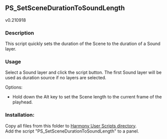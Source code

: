 ## PS_SetSceneDurationToSoundLength
v0.210918

### Description
This script quickly sets the duration of the Scene to the duration of a Sound layer.

### Usage
Select a Sound layer and click the script button.
The first Sound layer will be used as duration source if no layers are selected.

Options:
- Hold down the Alt key to set the Scene length to the current frame of the playhead.

### Installation:
Copy all files from this folder to [Harmony User Scripts directory](https://docs.toonboom.com/help/harmony-20/premium/scripting/import-script.html).\
Add the script "PS_SetSceneDurationToSoundLength" to a panel.  
